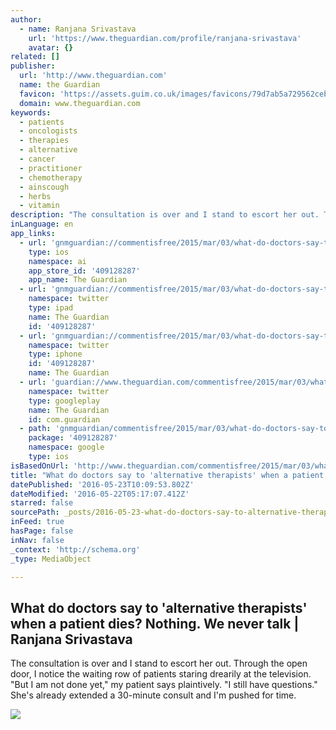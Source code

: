 ```yaml
---
author:
  - name: Ranjana Srivastava
    url: 'https://www.theguardian.com/profile/ranjana-srivastava'
    avatar: {}
related: []
publisher:
  url: 'http://www.theguardian.com'
  name: the Guardian
  favicon: 'https://assets.guim.co.uk/images/favicons/79d7ab5a729562cebca9c6a13c324f0e/32x32.ico'
  domain: www.theguardian.com
keywords:
  - patients
  - oncologists
  - therapies
  - alternative
  - cancer
  - practitioner
  - chemotherapy
  - ainscough
  - herbs
  - vitamin
description: "The consultation is over and I stand to escort her out. Through the open door, I notice the waiting row of patients staring drearily at the television. \"But I am not done yet,\" my patient says plaintively. \"I still have questions.\" She's already extended a 30-minute consult and I'm pushed for time."
inLanguage: en
app_links:
  - url: 'gnmguardian://commentisfree/2015/mar/03/what-do-doctors-say-to-alternative-therapists-when-a-patient-dies-nothing-we-never-talk?contenttype=Article&source=applinks'
    type: ios
    namespace: ai
    app_store_id: '409128287'
    app_name: The Guardian
  - url: 'gnmguardian://commentisfree/2015/mar/03/what-do-doctors-say-to-alternative-therapists-when-a-patient-dies-nothing-we-never-talk?contenttype=Article&source=twitter'
    namespace: twitter
    type: ipad
    name: The Guardian
    id: '409128287'
  - url: 'gnmguardian://commentisfree/2015/mar/03/what-do-doctors-say-to-alternative-therapists-when-a-patient-dies-nothing-we-never-talk?contenttype=Article&source=twitter'
    namespace: twitter
    type: iphone
    id: '409128287'
    name: The Guardian
  - url: 'guardian://www.theguardian.com/commentisfree/2015/mar/03/what-do-doctors-say-to-alternative-therapists-when-a-patient-dies-nothing-we-never-talk'
    namespace: twitter
    type: googleplay
    name: The Guardian
    id: com.guardian
  - path: 'gnmguardian/commentisfree/2015/mar/03/what-do-doctors-say-to-alternative-therapists-when-a-patient-dies-nothing-we-never-talk?contenttype=Article&source=google'
    package: '409128287'
    namespace: google
    type: ios
isBasedOnUrl: 'http://www.theguardian.com/commentisfree/2015/mar/03/what-do-doctors-say-to-alternative-therapists-when-a-patient-dies-nothing-we-never-talk?CMP=share_btn_link'
title: "What do doctors say to 'alternative therapists' when a patient dies? Nothing. We never talk | Ranjana Srivastava"
datePublished: '2016-05-23T10:09:53.802Z'
dateModified: '2016-05-22T05:17:07.412Z'
starred: false
sourcePath: _posts/2016-05-23-what-do-doctors-say-to-alternative-therapists-when-a-patie.md
inFeed: true
hasPage: false
inNav: false
_context: 'http://schema.org'
_type: MediaObject

---
```

<article style=""><h1>What do doctors say to 'alternative therapists' when a patient dies? Nothing. We never talk | Ranjana Srivastava</h1><p>The consultation is over and I stand to escort her out. Through the open door, I notice the waiting row of patients staring drearily at the television. "But I am not done yet," my patient says plaintively. "I still have questions." She's already extended a 30-minute consult and I'm pushed for time.</p><img src="https://i.guim.co.uk/img/static/sys-images/Guardian/Pix/pictures/2015/2/28/1425167996606/c9a88290-74ff-41f8-8505-5e590b92696f-620x372.jpeg?w=1200&amp;q=55&amp;auto=format&amp;usm=12&amp;fit=max&amp;s=4e12a47dea13ae66337c7c02d2f51355" /></article>